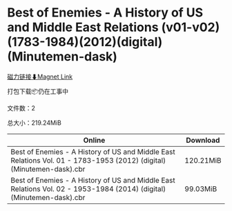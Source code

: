 # Best of Enemies - A History of US and Middle East Relations (v01-v02)(1783-1984)(2012)(digital)(Minutemen-dask)

[磁力链接⬇Magnet Link](magnet:?xt=urn:btih:51f1734af5cf5958ae4a7eb26dc09e0cdabdbadc&dn=Best%20of%20Enemies%20-%20A%20History%20of%20US%20and%20Middle%20East%20Relations%20%28v01-v02%29%281783-1984%29%282012%29%28digital%29%28Minutemen-dask%29)

打包下载📦仍在工事中

文件数：2

总大小：219.24MiB

Online | Download
--- | ---
Best of Enemies - A History of US and Middle East Relations Vol. 01 - 1783-1953 (2012) (digital) (Minutemen-dask).cbr | 120.21MiB
Best of Enemies - A History of US and Middle East Relations Vol. 02 - 1953-1984 (2014) (digital) (Minutemen-dask).cbr | 99.03MiB